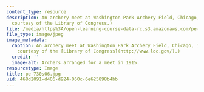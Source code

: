 ```yaml
---
content_type: resource
description: An archery meet at Washington Park Archery Field, Chicago, 1915. (Image
  courtesy of the Library of Congress.)
file: /media/https%3A/open-learning-course-data-rc.s3.amazonaws.com/pe-730-archery-spring-2006/468d2091d406d924060c6e625898b4bb_pe-730s06.jpg
file_type: image/jpeg
image_metadata:
  caption: An archery meet at Washington Park Archery Field, Chicago, 1915. (Image
    courtesy of the [Library of Congress](http://www.loc.gov/).)
  credit: ''
  image-alt: Archers arranged for a meet in 1915.
resourcetype: Image
title: pe-730s06.jpg
uid: 468d2091-d406-d924-060c-6e625898b4bb
---
```

